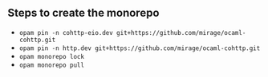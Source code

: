 
## Steps to create the monorepo

* `opam pin -n cohttp-eio.dev git+https://github.com/mirage/ocaml-cohttp.git`
* `opam pin -n http.dev git+https://github.com/mirage/ocaml-cohttp.git`
* `opam monorepo lock`
* `opam monorepo pull`

